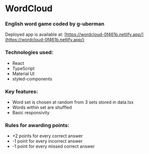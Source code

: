 # WordCloud
### English word game coded by g-uberman

Deployed app is available at: [https://wordcloud-0f461b.netlify.app/](https://wordcloud-0f461b.netlify.app/)

### Technologies used:
- React
- TypeScript
- Material UI
- styled-components

### Key features:
- Word set is chosen at random from 3 sets stored in data.tsx
- Words within set are shuffled
- Basic responsivity

### Rules for awarding points:
- +2 points for every correct answer
- -1 point for every incorrect answer
- -1 point for every missed correct answer